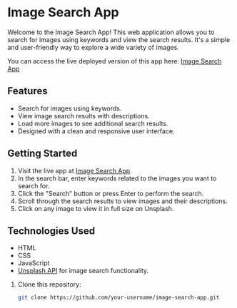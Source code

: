 # Image Search App

Welcome to the Image Search App! This web application allows you to search for images using keywords and view the search results. It's a simple and user-friendly way to explore a wide variety of images.

You can access the live deployed version of this app here: [Image Search App](https://search-image-for-you.netlify.app/)

## Features

- Search for images using keywords.
- View image search results with descriptions.
- Load more images to see additional search results.
- Designed with a clean and responsive user interface.

## Getting Started

1. Visit the live app at [Image Search App](https://search-image-for-you.netlify.app/).
2. In the search bar, enter keywords related to the images you want to search for.
3. Click the "Search" button or press Enter to perform the search.
4. Scroll through the search results to view images and their descriptions.
5. Click on any image to view it in full size on Unsplash.

## Technologies Used

- HTML
- CSS
- JavaScript
- [Unsplash API](https://unsplash.com/developers) for image search functionality.



1. Clone this repository:

   ```bash
   git clone https://github.com/your-username/image-search-app.git
